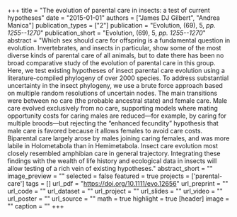 +++
title = "The evolution of parental care in insects: a test of current hypotheses"
date = "2015-01-01"
authors = ["James DJ Gilbert", "Andrea Manica"]
publication_types = ["2"]
publication = "Evolution, (69), 5, _pp. 1255--1270_"
publication_short = "Evolution, (69), 5, _pp. 1255--1270_"
abstract = "Which sex should care for offspring is a fundamental question in evolution. Invertebrates, and insects in particular, show some of the most diverse kinds of parental care of all animals, but to date there has been no broad comparative study of the evolution of parental care in this group. Here, we test existing hypotheses of insect parental care evolution using a literature-compiled phylogeny of over 2000 species. To address substantial uncertainty in the insect phylogeny, we use a brute force approach based on multiple random resolutions of uncertain nodes. The main transitions were between no care (the probable ancestral state) and female care. Male care evolved exclusively from no care, supporting models where mating opportunity costs for caring males are reduced—for example, by caring for multiple broods—but rejecting the “enhanced fecundity” hypothesis that male care is favored because it allows females to avoid care costs. Biparental care largely arose by males joining caring females, and was more labile in Holometabola than in Hemimetabola. Insect care evolution most closely resembled amphibian care in general trajectory. Integrating these findings with the wealth of life history and ecological data in insects will allow testing of a rich vein of existing hypotheses."
abstract_short = ""
image_preview = ""
selected = false
featured = true
projects = ['parental-care']
tags = []
url_pdf = "https://doi.org/10.1111/evo.12656"
url_preprint = ""
url_code = ""
url_dataset = ""
url_project = ""
url_slides = ""
url_video = ""
url_poster = ""
url_source = ""
math = true
highlight = true
[header]
image = ""
caption = ""
+++
